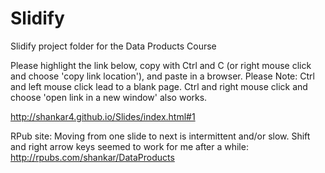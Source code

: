 # Slidify
Slidify project folder for the Data Products Course

Please highlight the link below, copy with Ctrl and C (or right mouse click and choose 'copy link location'), and paste in a browser. Please Note: Ctrl and left mouse click lead to a blank page. Ctrl  and right mouse click and choose 'open link in a new window' also works.

http://shankar4.github.io/Slides/index.html#1

RPub site: Moving from one slide to next is intermittent and/or slow.  Shift and right arrow keys seemed to work for me after a while:
http://rpubs.com/shankar/DataProducts

